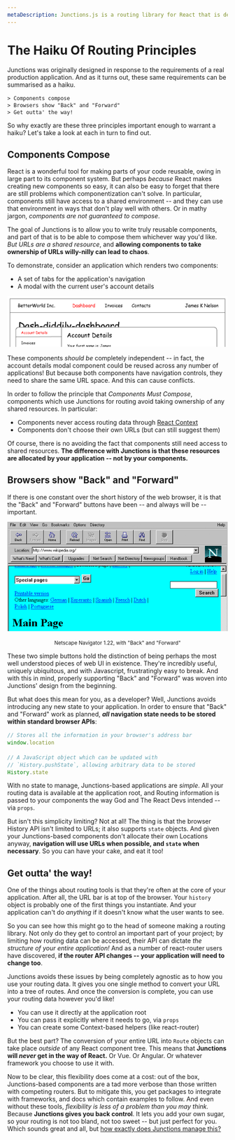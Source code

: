 ```yaml
---
metaDescription: Junctions.js is a routing library for React that is designed around a haiku.
---
```

# The Haiku Of Routing Principles

Junctions was originally designed in response to the requirements of a real production application. And as it turns out, these same requirements can be summarised as a haiku.

```
> Components compose
> Browsers show "Back" and "Forward"
> Get outta' the way!
```

So why exactly are these three principles important enough to warrant a haiku? Let's take a look at each in turn to find out.

## Components Compose

React is a wonderful tool for making parts of your code reusable, owing in large part to its component system. But perhaps *because* React makes creating new components so easy, it can also be easy to forget that there are still problems which componentization can't solve. In particular, components still have access to a shared environment -- and they can use that environment in ways that don't play well with others. Or in mathy jargon, *components are not guaranteed to compose*.

The goal of Junctions is to allow you to write truly reusable components, and part of that is to be able to compose them whichever way you'd like. *But URLs are a shared resource*, and **allowing components to take ownership of URLs willy-nilly can lead to chaos**.

To demonstrate, consider an application which renders two components:

- A set of tabs for the application's navigation
- A modal with the current user's account details

![Parallel Routes Wireframe](./three-principles/parallel-routes-wireframe.png)

These components *should be* completely independent -- in fact, the account details modal component could be reused across any number of applications! But because both components have navigation controls, they need to share the same URL space. And this can cause conflicts.

In order to follow the principle that *Components Must Compose*, components which use Junctions for routing avoid taking ownership of any shared resources. In particular:

- Components never access routing data through [React Context](https://facebook.github.io/react/docs/context.html#why-not-to-use-context)
- Components don't choose their own URLs (but can still suggest them)

Of course, there is no avoiding the fact that components still need access to shared resources. **The difference with Junctions is that these resources are allocated by your application -- not by your components.**

## Browsers show "Back" and "Forward"

If there is one constant over the short history of the web browser, it is that the "Back" and "Forward" buttons have been -- and always will be -- important.

![Parallel Routes Wireframe](./three-principles/netscape-1.22.png)
<center><small>Netscape Navigator 1.22, with "Back" and "Forward"</small></center>

These two simple buttons hold the distinction of being perhaps the most well understood pieces of web UI in existence. They're incredibly useful, uniquely ubiquitous, and with Javascript, frustratingly easy to break. And with this in mind, properly supporting "Back" and "Forward" was woven into Junctions' design from the beginning.

But what does this mean for you, as a developer? Well, Junctions avoids introducing any new state to your application. In order to ensure that "Back" and "Forward" work as planned, ***all* navigation state needs to be stored within standard browser APIs**:

```js
// Stores all the information in your browser's address bar
window.location

// A JavaScript object which can be updated with
// `History.pushState`, allowing arbitrary data to be stored
History.state
```

With no state to manage, Junctions-based applications are *simple*. All your routing data is available at the application root, and Routing information is passed to your components the way God and The React Devs intended -- via `props`.

But isn't this simplicity limiting? Not at all! The thing is that the browser History API isn't limited to URLs; it also supports `state` objects. And given your Junctions-based components don't allocate their own Locations anyway, **navigation will use URLs when possible, and `state` when necessary**. So you can have your cake, and eat it too!

## Get outta' the way!

One of the things about routing tools is that they're often at the core of your application. After all, the URL bar is at top of the browser. Your `history` object is probably one of the first things you instantiate. And your application can't do *anything* if it doesn't know what the user wants to see.

So you can see how this might go to the head of someone making a routing library. Not only do they get to control an important part of your project; by limiting how routing data can be accessed, their API can dictate *the structure of your entire application!* And as a number of react-router users have discovered, **if the router API changes -- your application will need to change too**.

Junctions avoids these issues by being completely agnostic as to how you use your routing data. It gives you one single method to convert your URL into a tree of routes. And once the conversion is complete, you can use your routing data however you'd like!

- You can use it directly at the application root
- You can pass it explicitly where it needs to go, via `props`
- You can create some Context-based helpers (like react-router)

But the best part? The conversion of your entire URL into `Route` objects can take place *outside* of any React component tree. This means that **Junctions will *never* get in the way of React.** Or Vue. Or Angular. Or whatever framework you choose to use it with.

Now to be clear, this flexibility does come at a cost: out of the box, Junctions-based components are a tad more verbose than those written with competing routers. But to mitigate this, you get packages to integrate with frameworks, and docs which contain examples to follow. And even without these tools, *flexibility is less of a problem than you may think.* Because **Junctions gives you back control**. It lets you add your own sugar, so your routing is not too bland, not too sweet -- but just perfect for you. Which sounds great and all, but [how exactly does Junctions manage this?](what-you-get-from-junctions.md)


